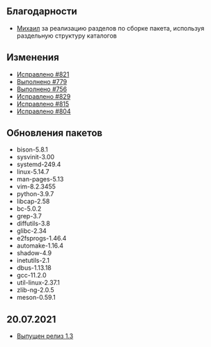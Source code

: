 <!-- ## Обновления пакетов
## Изменения
## Благодарности -->

## Благодарности

- [Михаил](https://github.com/Linuxoid85) за реализацию разделов по сборке пакета, используя раздельную структуру каталогов

## Изменения

- [Исправлено #821](https://github.com/Linux4Yourself/book/issues/821)
- [Выполнено #779](https://github.com/Linux4Yourself/book/issues/779)
- [Выполнено #756](https://github.com/Linux4Yourself/book/issues/756)
- [Исправлено #829](https://github.com/Linux4Yourself/book/issues/829)
- [Исправлено #815](https://github.com/Linux4Yourself/book/issues/815)
- [Исправлено #804](https://github.com/Linux4Yourself/book/issues/804)

## Обновления пакетов

- bison-5.8.1
- sysvinit-3.00
- systemd-249.4
- linux-5.14.7
- man-pages-5.13
- vim-8.2.3455
- python-3.9.7
- libcap-2.58
- bc-5.0.2
- grep-3.7
- diffutils-3.8
- glibc-2.34
- e2fsprogs-1.46.4
- automake-1.16.4
- shadow-4.9
- inetutils-2.1
- dbus-1.13.18
- gcc-11.2.0
- util-linux-2.37.1
- zlib-ng-2.0.5
- meson-0.59.1

## 20.07.2021

- [Выпущен релиз 1.3](https://lx4u.ru/rel/1.3/#/)
